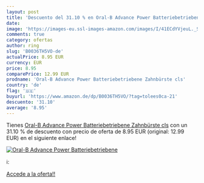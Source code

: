 ```yaml
---
layout: post
title: 'Descuento del 31.10 % en Oral-B Advance Power Batteriebetriebene '
date: 
image: 'https://images-eu.ssl-images-amazon.com/images/I/41ECdYVjeuL._SL200_.jpg'
comments: true
category: ofertas
author: ring
slug: 'B0036TH5VO-de'
actualPrice: 8.95 EUR
currency: EUR
price: 8.95
comparePrice: 12.99 EUR
prodname: 'Oral-B Advance Power Batteriebetriebene Zahnbürste cls'
country: 'de'
flag: '🇩🇪'
buyurl: 'https://www.amazon.de/dp/B0036TH5VO/?tag=tolees0ca-21'
descuento: '31.10'
average: '8.95'
---
```


Tienes [Oral-B Advance Power Batteriebetriebene Zahnbürste cls](https://www.amazon.de/dp/B0036TH5VO/?tag=tolees0ca-21) con un 31.10 % de descuento con precio de oferta de 8.95 EUR (original: 12.99 EUR) en el siguiente enlace!

[![Oral-B Advance Power Batteriebetriebene ](https://images-eu.ssl-images-amazon.com/images/I/41ECdYVjeuL._SL200_.jpg)](https://www.amazon.de/dp/B0036TH5VO/?tag=tolees0ca-21)

ℹ️:


[Accede a la oferta!!](https://www.amazon.de/dp/B0036TH5VO/?tag=tolees0ca-21)
